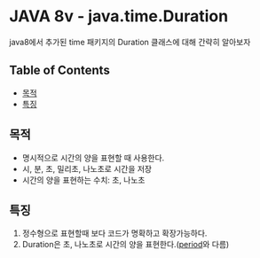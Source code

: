 # JAVA 8v - java.time.Duration

java8에서 추가된 time 패키지의 Duration 클래스에 대해 간략히 알아보자

## Table of Contents

- [목적](#목적)
- [특징](#특징)


## 목적
- 명시적으로 시간의 양을 표현할 때 사용한다.
- 시, 분, 초, 밀리초, 나노초로 시간을 저장
- 시간의 양을 표현하는 수치: 초, 나노초 

## 특징
1. 정수형으로 표현할때 보다 코드가 명확하고 확장가능하다. 
2. Duration은 초, 나노초로 시간의 양을 표현한다.([period](#)와 다름)
